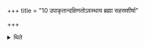 +++
title = "10 उपाकृतान्दक्षिणतोऽवस्थाय ब्रह्मा सहस्रशीर्षा"

+++

<details><summary>थिते</summary>

उपाकृतान्दक्षिणतोऽवस्थाय ब्रह्मा सहस्रशीर्षा पुरुष इति पुरुषेण नारायणेन परा चानुशंसति १०
</details>
